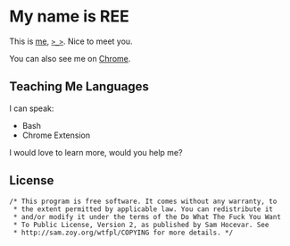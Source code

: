 My name is REE
==============

This is [me][REE], [`>_>`][REE]. Nice to meet you.

You can also see me on [Chrome][chromeext].

[REE]: http://livibetter.github.com/REE
[chromeext]: https://chrome.google.com/webstore/detail/pnbnocepdeplllmpekobfogkcamidjnb?hl=en-US

Teaching Me Languages
---------------------

I can speak:

 * Bash
 * Chrome Extension

I would love to learn more, would you help me?

License
-------

    /* This program is free software. It comes without any warranty, to
     * the extent permitted by applicable law. You can redistribute it
     * and/or modify it under the terms of the Do What The Fuck You Want
     * To Public License, Version 2, as published by Sam Hocevar. See
     * http://sam.zoy.org/wtfpl/COPYING for more details. */
